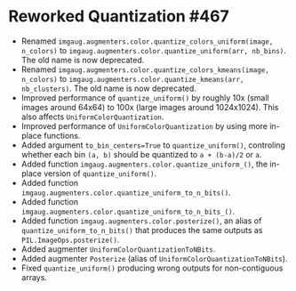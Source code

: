 # Reworked Quantization #467

* Renamed `imgaug.augmenters.color.quantize_colors_uniform(image, n_colors)`
  to `imgaug.augmenters.color.quantize_uniform(arr, nb_bins)`. The old name
  is now deprecated.
* Renamed `imgaug.augmenters.color.quantize_colors_kmeans(image, n_colors)`
  to `imgaug.augmenters.color.quantize_kmeans(arr, nb_clusters)`. The old name
  is now deprecated.
* Improved performance of `quantize_uniform()` by roughly 10x (small images
  around 64x64) to 100x (large images around 1024x1024). This also affects
  `UniformColorQuantization`.
* Improved performance of `UniformColorQuantization` by using more in-place
  functions.
* Added argument `to_bin_centers=True` to `quantize_uniform()`, controling
  whether each bin `(a, b)` should be quantized to `a + (b-a)/2` or `a`.
* Added function `imgaug.augmenters.color.quantize_uniform_()`, the in-place
  version of `quantize_uniform()`.
* Added function `imgaug.augmenters.color.quantize_uniform_to_n_bits()`.
* Added function `imgaug.augmenters.color.quantize_uniform_to_n_bits_()`.
* Added function `imgaug.augmenters.color.posterize()`, an alias of
  `quantize_uniform_to_n_bits()` that produces the same outputs as
  `PIL.ImageOps.posterize()`.
* Added augmenter `UniformColorQuantizationToNBits`.
* Added augmenter `Posterize` (alias of `UniformColorQuantizationToNBits`).
* Fixed `quantize_uniform()` producing wrong outputs for non-contiguous arrays.
